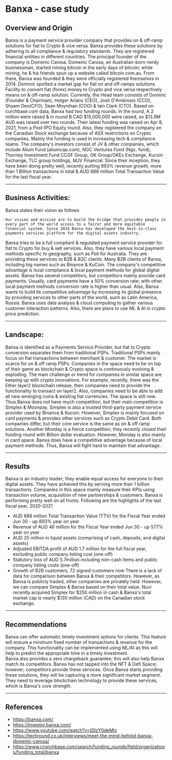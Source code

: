 # Banxa - case study

## Overview and Origin

Banxa is a payment service provider company that provides on & off-ramp solutions for fiat to Crypto & vice versa. 
Banxa provides these solutions by adhering to all compliance & regulatory standards. They are registered financial
entities in different countries. The principal founder of the company is Domenic Carosa.
Domenic Carosa, an Australian-born nerdy businessman, started mining bitcoin in the early days of bitcoin; while mining, he & his friends spun up a website called bitcoin.com.au. From there, Banxa was founded & they were officially registered themselves in 2014. Dominic spotted a market gap for fiat on and off-ramps solutions. Facility to convert fiat (forex) money to Crypto and vice versa respectively means on & off-ramp solution. Currently, the Head team consists of Dominic (Founder & Chairman), Holger Arians (CEO), Josh D'Ambrosio (CCO), Shyam Deo(CFO), Sean Moynihan (COO) & Iain Clark (CTO).
Based on curchbase.com data, Banxa had two funding rounds. In the round, A 2 million were raised & in round B CAD $15,000,000
were raised, so $13.9M AUD was raised over two rounds. Their latest funding was raised on Apr 8, 2021, from a Post-IPO Equity round. Also, they registered the company on the Canadian Stock exchange because of ASX restrictions on Crypto companies. Mainly the funding is used in increasing tech & compliance teams. The company's investors consist of JV & other companies, which include Alium Fund (aliumcap.com), NGC Ventures Fund (Ngc. fund), Thorney Investment Fund CCGF Group, OK Group/OKEx Exchange, Kucoin Exchange, TLC group holdings, MJV Financial.
Since their inception, they have been doing pretty well, recently putting 893% revenue growth, more than 1 Billion transactions in total & AUD 688 million Total Transaction Value for the last fiscal year.

---

## Business Activities:
Banxa states their vision as follows
```
Our vision and mission are to build the bridge that provides people in every part of the world access to a fairer and more equitable financial system. Since 2014 Banxa has developed the best-in-class payments services platform for the digital assets industry.
```
Banxa tries to be a full compliant & regulated payment service provider for fiat to Crypto for buy & sell services.
Also, they have various local payment methods specific to geography, such as Poli for Australia.
They are providing these services to B2B & B2C clients. Many B2B clients of Banxa, including big names such as Binance & KuCoin. 
The company's competitive advantage is local compliance & local payment methods for global digital assets. Banxa has several competitors, but competitors mainly provide card payments.
Usually, card payments have a 50% conversion rate; with other local payment methods conversion rate is higher than usual.
Also, Banxa wants to build its competitive advantage by increasing its global presence by providing services to other parts of the world, such as Latin America, Russia.
Banxa uses data analysis & cloud computing to gather various customer interaction patterns. Also, there are plans to use ML & AI in crypto price prediction.

---

## Landscape: 
Banxa is identified as a Payments Service Provider, but fiat to Crypto conversion separates them from traditional PSPs. Traditional PSPs mainly focus on fiat transactions between merchant & customer. The market is scarce for on & off ramp PSPs.
Companies in the space need to be on top of their game as blockchain & Crypto space is continuously evolving & exploding. The main challenge or trend for companies in similar space are keeping up with crypto innovations. For example, recently, there was the Ether layer2 blockchain release, then companies need to provide the functionality to transact on layer2. Also, companies need to be able to add all new emerging coins & existing fiat currencies.
The space is still new. Thus Banxa does not have much competition, but their main competition is Simplex & Moonpay. Simplex is also a trusted third-party payment service provider used by Binance & Kucoin. However, Simplex is mainly focused on card payments & provides other services such as Crypto Debit Card. Both companies differ, but their core service is the same as on & off ramp solutions. Another Monday is a fierce competition; they recently closed their funding round with Billion dollar evaluation. However, Monday is also mainly in card space. Banxa does have a competitive advantage because of local payment methods. Thus, Banxa will fight hard to maintain that advantage.

---

## Results 
Banxa is an industry leader; they enable equal access for everyone to their digital assets. They have achieved this by serving more than 1 billion transactions. Companies in this space mainly measure their KPIs using transaction volume, acquisition of new partnerships & customers. Banxa is performing pretty well on all fronts.
Following are the highlights of the last fiscal year, 2020-2021
* AUD 688 million Total Transaction Value (TTV) for the Fiscal Year ended Jun 30 - up 893% year on year
* Revenue of AUD 46 million for the Fiscal Year ended Jun 30 - up 577% year on year
* AUD 25 million in liquid assets (comprising of cash, deposits, and digital assets)
* Adjusted EBITDA profit of AUD 1.7 million for the full fiscal year, excluding public company listing cost (one-off)
* Statutory loss of AUD 5.7million including non-cash items and public company listing costs (one-off)
* Growth of B2B customers, 72 signed customers now
There is a lack of data for comparison between Banxa & their competitors. However, as Banxa is publicly traded, other companies are privately held.
However, we can compare Simplex & Banxa based on their total value. Nuvi recently acquired Simplex for $250 million in cash & Banxa's total market cap is nearly $130 million (CAD) on the Canadian stock exchange.

---

## Recommendations 
Banxa can offer automatic timely investment options for clients. This feature will ensure a minimum fixed number of transactions & revenue for the company. This functionality can be implemented using ML/AI as this will help to predict the appropriate time in a timely investment.  
Banxa also provides a zero chargeback guarantee; this will also help Banxa match its competitors. 
Banxa has not tapped into the NFT & Defi Space; however, competitors provide these services. Once Banxa starts providing these solutions, they will be capturing a more significant market segment. They need to leverage blockchain technology to provide these services, which is Banxa's core strength.

---

## References
 * https://banxa.com/
 * https://investor.banxa.com/
 * https://www.youtube.com/watch?v=tDlzY0deMIc
 * https://techround.co.uk/interviews/meet-the-mind-behind-banxa-domenic-carosa/
 * https://www.crunchbase.com/search/funding_rounds/field/organizations/funding_total/banxa